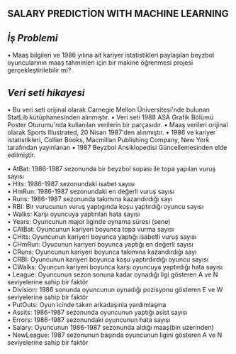 
## SALARY PREDICTİON WITH MACHINE LEARNING

## *İş Problemi* ##
• Maaş bilgileri ve 1986 yılına ait kariyer istatistikleri paylaşılan beyzbol oyuncularının maaş tahminleri için bir makine öğrenmesi projesi gerçekleştirilebilir mi?

## *Veri seti hikayesi* ##
• Bu veri seti orijinal olarak Carnegie Mellon Üniversitesi'nde bulunan StatLib kütüphanesinden alınmıştır.
• Veri seti 1988 ASA Grafik Bölümü Poster Oturumu'nda kullanılan verilerin bir parçasıdır.
• Maaş verileri orijinal olarak Sports Illustrated, 20 Nisan 1987'den alınmıştır.
• 1986 ve kariyer istatistikleri, Collier Books, Macmillan Publishing Company, New York tarafından yayınlanan
• 1987 Beyzbol Ansiklopedisi Güncellemesinden elde edilmiştir.


• AtBat: 1986-1987 sezonunda bir beyzbol sopası ile topa yapılan vuruş sayısı <br/>
• Hits: 1986-1987 sezonundaki isabet sayısı <br/>
• HmRun: 1986-1987 sezonundaki en değerli vuruş sayısı <br/>
• Runs: 1986-1987 sezonunda takımına kazandırdığı sayı <br/>
• RBI: Bir vurucunun vuruş yaptıgında koşu yaptırdığı oyuncu sayısı <br/>
• Walks: Karşı oyuncuya yaptırılan hata sayısı <br/>
• Years: Oyuncunun major liginde oynama süresi (sene) <br/>
• CAtBat: Oyuncunun kariyeri boyunca topa vurma sayısı <br/>
• CHits: Oyuncunun kariyeri boyunca yaptığı isabetli vuruş sayısı <br/>
• CHmRun: Oyucunun kariyeri boyunca yaptığı en değerli sayısı <br/>
• CRuns: Oyuncunun kariyeri boyunca takımına kazandırdığı sayı <br/>
• CRBI: Oyuncunun kariyeri boyunca koşu yaptırdırdığı oyuncu sayısı <br/>
• CWalks: Oyuncun kariyeri boyunca karşı oyuncuya yaptırdığı hata sayısı <br/>
• League: Oyuncunun sezon sonuna kadar oynadığı ligi gösteren A ve N seviyelerine sahip bir faktör <br/>
• Division: 1986 sonunda oyuncunun oynadığı pozisyonu gösteren E ve W seviyelerine sahip bir faktör <br/>
• PutOuts: Oyun icinde takım arkadaşınla yardımlaşma <br/>
• Assits: 1986-1987 sezonunda oyuncunun yaptığı asist sayısı <br/>
• Errors: 1986-1987 sezonundaki oyuncunun hata sayısı <br/>
• Salary: Oyuncunun 1986-1987 sezonunda aldığı maaş(bin uzerinden) <br/>
• NewLeague: 1987 sezonunun başında oyuncunun ligini gösteren A ve N seviyelerine sahip bir faktör <br/>
